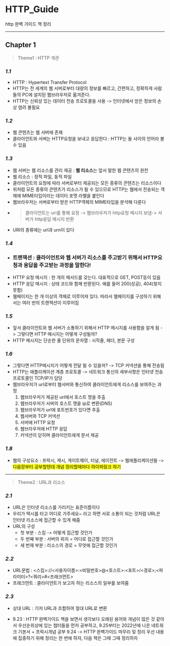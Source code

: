 # HTTP_Guide
http 완벽 가이드 책 정리

------

## Chapter 1
>Theme1 : HTTP 개관

### _1.1_
- HTTP : Hypertext Transfer Protocol
- HTTP는 전 세계의 웹 서버로부터 대량의 정보를 빠르고, 간편하고, 정확하게 사람들의 PC에 설치된 웹브라우저로 옮겨준다.
- HTTP는 신뢰성 있는 데이터 전송 프로토콜을 사용 -> 인터넷에서 얻은 정보의 손상 염려 불필요

### _1.2_
- 웹 콘텐츠는 웹 서버에 존재
- 클라이언트와 서버는 HTTP요청을 보내고 응답한다 : HTTP는 둘 사이의 언어라 볼 수 있음
### _1.3_
- 웹 서버는 웹 리소스를 관리 제공 : **웹 리소스**는 앞서 말한 웹 콘텐츠의 원천
- 웹 리소스 : 정적 파일, 동적 파일
- 클라이언트의 요청에 따라 서버로부터 제공되는 모든 종류의 콘텐츠는 리소스이다
- 위처럼 모든 종류의 콘텐츠가 리소스가 될 수 있으므로 HTTP는 웹에서 전송되는 객체에 MIME타입이라는 데이터 포맷 라벨을 붙인다
- 웹브라우저는 서버로부터 받은 HTTP객체의 MIME타입을 분석해 다룬다 
- >클라이언트는 uri를 통해 요청 -> 웹브라우저가 http요청 메시지 보냄-> 서버가 http응답 메시지 반환
- URI의 종류에는 url과 urn이 있다
### _1.4_
- ### **트랜잭션 : 클라이언트와 웹 서버가 리소스를 주고받기 위해서 HTTP요청과 응답을 주고받는 과정을 말한다!**
- HTTP 요청 메시지 : 한 개의 메서드를 갖는다. 대표적으로 GET, POST등이 있음
- HTTP 응답 메시지 : 상태 코드와 함께 반환된다. 예를 들어 200(성공), 404(찾지 못함)
- 웸페이지는 한 개 이상의 객체로 이루어져 있다. 따라서 웹페이지를 구성하기 위해서는 여러 번의 트랜잭션이 이루어짐
### _1.5_
- 앞서 클라이언트와 웹 서버가 소통하기 위해서 HTTP 메시지를 사용함을 알게 됨 -> 그렇다면 HTTP 메시지는 어떻게 구성될까?
- HTTP 메시지는 단순한 줄 단위의 문자열 : 시작줄, 헤더, 본문 구성
### _1.6_
- 그렇다면 HTTP메시지가 어떻게 전달 될 수 있을까? -> TCP 커넥션을 통해 전송됨
- HTTP는 애플리케이션 계층 프로토콜 -> 네트워크 통신의 세부사항은 인터넷 전송 프로토콜인 TCP/IP가 담당
- 웹브라우저가 url로부터 웹서버와 통신하여 클라이언트에게 리소스를 보여주는 과정
  1. 웹브라우저가 제공된 url에서 호스트 명을 추출
  2. 웹브라우저가 서버의 호스트 명을 ip로 변환(DNS)
  3. 웹브라우저가 url에 포트번호가 있다면 추출
  4. 웹서버와 TCP 커넥션
  5. 서버에 HTTP 요청
  6. 웹브라우저에 HTTP 응답
  7. 커넥션이 닫히며 클라이언트에게 문서 제공
### _1.8_
- 웹의 구성요소 : 프락시, 캐시, 게이트웨이, 터널, 에이전트 -> 웹애플리케이션들 -> <span style="background-color:yellow">다음장부터 공부할텐데 개념 정리할때마다 하이퍼링크 하기</span>  
---
>Theme2 : URL과 리소스

### _2.1_
- URL은 인터넷 리소스를 가리키는 표준이름이다
- 우리가 택시를 타고 어디로 가주세요~ 라고 하면 서로 소통이 되는 것처럼 URL은 인터넷 리소스에 접근할 수 있게 해줌
- URL의 구성
  - 첫 부분 : 스킴 -> 어떻게 접근할 것인가
  - 두 번째 부분 : 서버의 위치 = 어디로 접근할 것인가
  - 세 번재 부분 : 리소스의 경로 = 무엇에 접근할 것인가
### _2.2_
- URL문법 : <스킴>://<사용자이름>:<비밀번호>@<호스트>:<포트>/<경로>;<파라미터>?<쿼리>#<프래크먼트>
- 프래크먼트 : 클라이언트가 보고자 하는 리소스의 일부를 보여줌

### _2.3_
- 상대 URL : 기저 URL과 조합하여 절대 URL로 변환

- 9.23 : HTTP 완벽가이드  책을 보면서 생각보다 오래된 용어와 개념이 많은 것 같아서
우선순위상에 있는 챕터들을 먼저 공부하고, 9.25부터는 2022년에 나온 네트워크 기본서 + 프락시개념 공부
9.24 -> HTTP 완벽가이드 마무리 및 정리
우선 내용에 집중하기 위해 정리는 한 번에 하자, 다음 책은 그때 그때 정리하자